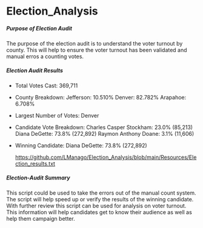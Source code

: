 # Election_Analysis

##### Purpose of Election Audit
The purpose of the election audit is to understand the voter turnout by county. This will help to ensure the voter turnout has been validated and manual erros a counting votes.

##### Election Audit Results

* Total Votes Cast: 369,711
* County Breakdown: 
  Jefferson: 10.510% 
  Denver: 82.782% 
  Arapahoe: 6.708% 
* Largest Number of Votes:
  Denver
* Candidate Vote Breakdown:
  Charles Casper Stockham: 23.0% (85,213)
  Diana DeGette: 73.8% (272,892)
  Raymon Anthony Doane: 3.1% (11,606)
* Winning Candidate: 
  Diana DeGette: 73.8% (272,892)
  
  https://github.com/LManago/Election_Analysis/blob/main/Resources/Election_results.txt
  
##### Election-Audit Summary
This script could be used to take the errors out of the manual count system. The script will help speed up or verify the results of the winning candidate. With further review this script can be used for analysis on voter turnout. This information will help candidates get to know their audience as well as help them campaign better.

